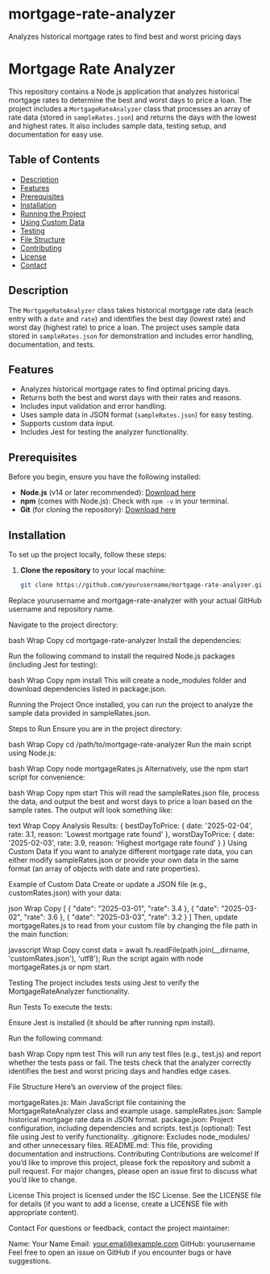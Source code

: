 # mortgage-rate-analyzer
Analyzes historical mortgage rates to find best and worst pricing days

# Mortgage Rate Analyzer

This repository contains a Node.js application that analyzes historical mortgage rates to determine the best and worst days to price a loan. The project includes a `MortgageRateAnalyzer` class that processes an array of rate data (stored in `sampleRates.json`) and returns the days with the lowest and highest rates. It also includes sample data, testing setup, and documentation for easy use.

## Table of Contents

- [Description](#description)
- [Features](#features)
- [Prerequisites](#prerequisites)
- [Installation](#installation)
- [Running the Project](#running-the-project)
- [Using Custom Data](#using-custom-data)
- [Testing](#testing)
- [File Structure](#file-structure)
- [Contributing](#contributing)
- [License](#license)
- [Contact](#contact)

## Description

The `MortgageRateAnalyzer` class takes historical mortgage rate data (each entry with a `date` and `rate`) and identifies the best day (lowest rate) and worst day (highest rate) to price a loan. The project uses sample data stored in `sampleRates.json` for demonstration and includes error handling, documentation, and tests.

## Features

- Analyzes historical mortgage rates to find optimal pricing days.
- Returns both the best and worst days with their rates and reasons.
- Includes input validation and error handling.
- Uses sample data in JSON format (`sampleRates.json`) for easy testing.
- Supports custom data input.
- Includes Jest for testing the analyzer functionality.

## Prerequisites

Before you begin, ensure you have the following installed:

- **Node.js** (v14 or later recommended): [Download here](https://nodejs.org/)
- **npm** (comes with Node.js): Check with `npm -v` in your terminal.
- **Git** (for cloning the repository): [Download here](https://git-scm.com/)

## Installation

To set up the project locally, follow these steps:

1. **Clone the repository** to your local machine:

   ```bash
   git clone https://github.com/yourusername/mortgage-rate-analyzer.git
Replace yourusername and mortgage-rate-analyzer with your actual GitHub username and repository name.

Navigate to the project directory:

bash
Wrap
Copy
cd mortgage-rate-analyzer
Install the dependencies:

Run the following command to install the required Node.js packages (including Jest for testing):

bash
Wrap
Copy
npm install
This will create a node_modules folder and download dependencies listed in package.json.

Running the Project
Once installed, you can run the project to analyze the sample data provided in sampleRates.json.

Steps to Run
Ensure you are in the project directory:

bash
Wrap
Copy
cd /path/to/mortgage-rate-analyzer
Run the main script using Node.js:

bash
Wrap
Copy
node mortgageRates.js
Alternatively, use the npm start script for convenience:

bash
Wrap
Copy
npm start
This will read the sampleRates.json file, process the data, and output the best and worst days to price a loan based on the sample rates. The output will look something like:

text
Wrap
Copy
Analysis Results: {
  bestDayToPrice: { date: '2025-02-04', rate: 3.1, reason: 'Lowest mortgage rate found' },
  worstDayToPrice: { date: '2025-02-03', rate: 3.9, reason: 'Highest mortgage rate found' }
}
Using Custom Data
If you want to analyze different mortgage rate data, you can either modify sampleRates.json or provide your own data in the same format (an array of objects with date and rate properties).

Example of Custom Data
Create or update a JSON file (e.g., customRates.json) with your data:

json
Wrap
Copy
[
    { "date": "2025-03-01", "rate": 3.4 },
    { "date": "2025-03-02", "rate": 3.6 },
    { "date": "2025-03-03", "rate": 3.2 }
]
Then, update mortgageRates.js to read from your custom file by changing the file path in the main function:

javascript
Wrap
Copy
const data = await fs.readFile(path.join(__dirname, 'customRates.json'), 'utf8');
Run the script again with node mortgageRates.js or npm start.

Testing
The project includes tests using Jest to verify the MortgageRateAnalyzer functionality.

Run Tests
To execute the tests:

Ensure Jest is installed (it should be after running npm install).

Run the following command:

bash
Wrap
Copy
npm test
This will run any test files (e.g., test.js) and report whether the tests pass or fail. The tests check that the analyzer correctly identifies the best and worst pricing days and handles edge cases.

File Structure
Here’s an overview of the project files:

mortgageRates.js: Main JavaScript file containing the MortgageRateAnalyzer class and example usage.
sampleRates.json: Sample historical mortgage rate data in JSON format.
package.json: Project configuration, including dependencies and scripts.
test.js (optional): Test file using Jest to verify functionality.
.gitignore: Excludes node_modules/ and other unnecessary files.
README.md: This file, providing documentation and instructions.
Contributing
Contributions are welcome! If you’d like to improve this project, please fork the repository and submit a pull request. For major changes, please open an issue first to discuss what you’d like to change.

License
This project is licensed under the ISC License. See the LICENSE file for details (if you want to add a license, create a LICENSE file with appropriate content).

Contact
For questions or feedback, contact the project maintainer:

Name: Your Name
Email: your.email@example.com
GitHub: yourusername
Feel free to open an issue on GitHub if you encounter bugs or have suggestions.

